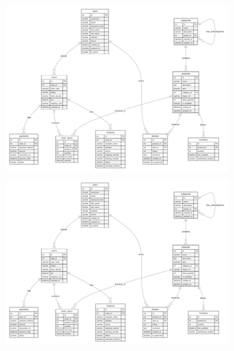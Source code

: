 ![Alt text](https://raw.githubusercontent.com/mrbiggleswirth/springWebshop/main/ERD/springWebshop-2.1-claude.png)

![Alt text](https://github.com/mrbiggleswirth/springWebshop/blob/master/ERD/springWebshop-2.1-claude.png)
